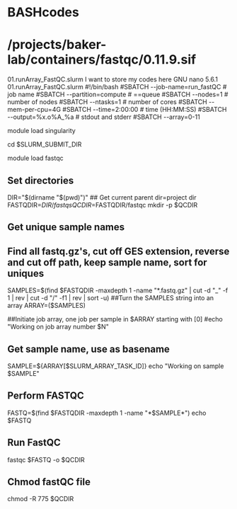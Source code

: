# BASHcodes

# /projects/baker-lab/containers/fastqc/0.11.9.sif
01.runArray_FastQC.slurm 
I want to store my codes here
  GNU nano 5.6.1                                                                                                                      01.runArray_FastQC.slurm
#!/bin/bash
#SBATCH --job-name=run_fastQC # job name
#SBATCH --partition=compute  # ==queue
#SBATCH --nodes=1            # number of nodes
#SBATCH --ntasks=1          # number of cores
#SBATCH --mem-per-cpu=4G
#SBATCH --time=2:00:00      # time (HH:MM:SS)
#SBATCH --output=%x.o%A_%a      # stdout and stderr
#SBATCH --array=0-11

module load singularity

cd $SLURM_SUBMIT_DIR

module load fastqc

## Set directories
DIR="$(dirname "$(pwd)")" ## Get current parent dir=project dir
FASTQDIR=$DIR/fastqs
QCDIR=$FASTQDIR/fastqc
mkdir -p $QCDIR

## Get unique sample names
## Find all fastq.gz's, cut off GES extension, reverse and cut off path, keep sample name, sort for uniques
SAMPLES=$(find $FASTQDIR -maxdepth 1 -name "*.fastq.gz" | cut -d "_" -f 1 | rev | cut -d "/" -f1 | rev | sort -u)
##Turn the SAMPLES string into an array
ARRAY=($SAMPLES)

##Initiate job array, one job per sample in $ARRAY starting with [0]
#echo "Working on job array number $N"
## Get sample name, use as basename
SAMPLE=${ARRAY[$SLURM_ARRAY_TASK_ID]}
echo "Working on sample $SAMPLE"
## Perform FASTQC
FASTQ=$(find $FASTQDIR -maxdepth 1 -name "*$SAMPLE*")
echo $FASTQ

## Run FastQC
fastqc $FASTQ -o $QCDIR

## Chmod fastQC file
chmod -R 775 $QCDIR

